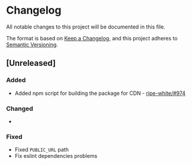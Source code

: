 # Changelog

All notable changes to this project will be documented in this file.

The format is based on [Keep a Changelog](https://keepachangelog.com/en/1.0.0/),
and this project adheres to [Semantic Versioning](https://semver.org/spec/v2.0.0.html).

## [Unreleased]

### Added

* Added npm script for building the package for CDN - [ripe-white/#974](https://github.com/ripe-tech/ripe-white/issues/974)

### Changed

*

### Fixed

* Fixed `PUBLIC_URL` path
* Fix eslint dependencies problems
